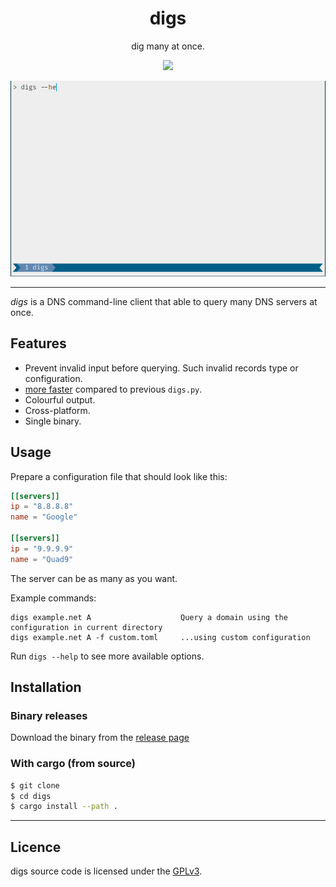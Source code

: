 <div align="center">
<h1>digs</h1>

dig many at once.

<a href="https://github.com/azzamsa/digs.rs/actions/workflows/ci.yml">
<img src="https://github.com/azzamsa/digs.rs/workflows/ci/badge.svg">
</a>
</div>

![A digs demo](docs/demo.gif)

---

*digs* is a DNS command-line client that able to query many DNS servers at once.

## Features

- Prevent invalid input before querying. Such invalid records type or configuration.
- [more faster](docs/benchmark.md) compared to previous `digs.py`.
- Colourful output.
- Cross-platform.
- Single binary.

## Usage

Prepare a configuration file that should look like this:

``` toml
[[servers]]
ip = "8.8.8.8"
name = "Google"

[[servers]]
ip = "9.9.9.9"
name = "Quad9"
```

The server can be as many as you want.

Example commands:

``` 
digs example.net A                    Query a domain using the configuration in current directory
digs example.net A -f custom.toml     ...using custom configuration
```

Run `digs --help` to see more available options.

## Installation

### Binary releases

Download the binary from the [release page](https://github.com/azzamsa/digs.rs/releases)

### With cargo (from source)

``` bash
$ git clone 
$ cd digs
$ cargo install --path .
```


---

## Licence

digs source code is licensed under the [GPLv3](https://choosealicense.com/licenses/gpl-3.0/).
